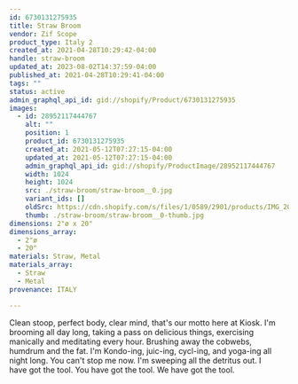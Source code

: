 ```yaml
---
id: 6730131275935
title: Straw Broom
vendor: Zif Scope
product_type: Italy 2
created_at: 2021-04-28T10:29:42-04:00
handle: straw-broom
updated_at: 2023-08-02T14:37:59-04:00
published_at: 2021-04-28T10:29:41-04:00
tags: ""
status: active
admin_graphql_api_id: gid://shopify/Product/6730131275935
images:
  - id: 28952117444767
    alt: ""
    position: 1
    product_id: 6730131275935
    created_at: 2021-05-12T07:27:15-04:00
    updated_at: 2021-05-12T07:27:15-04:00
    admin_graphql_api_id: gid://shopify/ProductImage/28952117444767
    width: 1024
    height: 1024
    src: ./straw-broom/straw-broom__0.jpg
    variant_ids: []
    oldSrc: https://cdn.shopify.com/s/files/1/0589/2901/products/IMG_20190514_172349_b98854c9-a5da-4326-ac70-91a059453702.jpg?v=1620818835
    thumb: ./straw-broom/straw-broom__0-thumb.jpg
dimensions: 2"ø x 20"
dimensions_array:
  - 2"ø
  - 20"
materials: Straw, Metal
materials_array:
  - Straw
  - Metal
provenance: ITALY

---
```


Clean stoop, perfect body, clear mind, that's our motto here at Kiosk. I'm brooming all day long, taking a pass on delicious things, exercising manically and meditating every hour. Brushing away the cobwebs, humdrum and the fat. I'm Kondo-ing, juic-ing, cycl-ing, and yoga-ing all night long. You can't stop me now. I'm sweeping all the detritus out. I have got the tool. You have got the tool. We have got the tool.